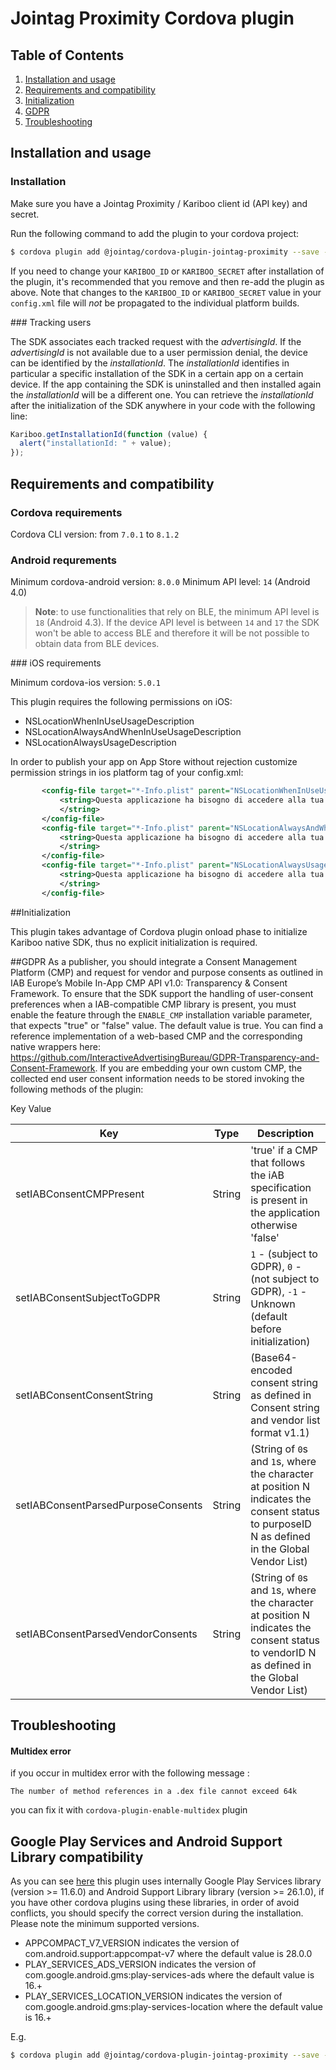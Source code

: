 # Jointag Proximity Cordova plugin

## Table of Contents

1. [Installation and usage](#installation-and-usage)
2. [Requirements and compatibility](#requirements-and-compatibility)
3. [Initialization](#initialization)
4. [GDPR](#gdpr)
5. [Troubleshooting](#troubleshooting)
## Installation and usage

### Installation

Make sure you have a Jointag Proximity / Kariboo client id (API key) and secret.

Run the following command to add the plugin to your cordova project:
```bash
$ cordova plugin add @jointag/cordova-plugin-jointag-proximity --save --variable KARIBOO_ID="YOUR_API_KEY" --variable KARIBOO_SECRET="YOUR_API_SECRET"
```

If you need to change your `KARIBOO_ID` or `KARIBOO_SECRET` after installation of the plugin, it's recommended that you remove and then re-add the plugin as above.
Note that changes to the `KARIBOO_ID` or `KARIBOO_SECRET` value in your `config.xml` file will *not* be propagated to the individual platform builds.

### Tracking users

The SDK associates each tracked request with the *advertisingId*. If the *advertisingId* is not available due to a user permission denial, the device can be identified by the *installationId*. The *installationId* identifies in particular a specific installation of the SDK in a certain app on a certain device. If the app containing the SDK is uninstalled and then installed again the *installationId* will be a different one. You can retrieve the *installationId* after the initialization of the SDK anywhere in your code with the following line:

```javascript
Kariboo.getInstallationId(function (value) {
  alert("installationId: " + value);
});
```

## Requirements and compatibility

### Cordova requirements

Cordova CLI version: from `7.0.1` to  `8.1.2`
### Android requrements

Minimum cordova-android version: `8.0.0`
Minimum API level: `14` (Android 4.0)
> **Note**: to use functionalities that rely on BLE, the minimum API level is `18` (Android 4.3). If the device API level is between `14` and `17` the SDK won't be able to access BLE and therefore it will be not possible to obtain data from BLE devices.

### iOS requirements

Minimum cordova-ios version: `5.0.1`

This plugin requires the following permissions on iOS: 
- NSLocationWhenInUseUsageDescription
- NSLocationAlwaysAndWhenInUseUsageDescription
- NSLocationAlwaysUsageDescription

In order to publish your app on App Store without rejection customize permission strings in ios platform tag of your config.xml:
 ```xml
        <config-file target="*-Info.plist" parent="NSLocationWhenInUseUsageDescription">
            <string>Questa applicazione ha bisogno di accedere alla tua posizione per fornirti un'esperienza ottimale.
            </string>
        </config-file>
        <config-file target="*-Info.plist" parent="NSLocationAlwaysAndWhenInUseUsageDescription">
            <string>Questa applicazione ha bisogno di accedere alla tua posizione per fornirti un'esperienza ottimale.
            </string>
        </config-file>
        <config-file target="*-Info.plist" parent="NSLocationAlwaysUsageDescription">
            <string>Questa applicazione ha bisogno di accedere alla tua posizione per fornirti un'esperienza ottimale.
            </string>
        </config-file>
  ```
##Initialization

This plugin takes advantage of Cordova plugin onload phase to initialize Kariboo native SDK, thus no explicit initialization is required.

##GDPR
As a publisher, you should integrate a Consent Management Platform (CMP) and request for vendor and purpose consents as outlined in IAB Europe’s Mobile In-App CMP API v1.0: Transparency & Consent Framework.
To ensure that the SDK support the handling of user-consent preferences when a IAB-compatible CMP library is present, you must enable the feature through the `ENABLE_CMP` installation variable parameter, 
that expects "true" or "false" value. The default value is true.
You can find a reference implementation of a web-based CMP and the corresponding native wrappers here: https://github.com/InteractiveAdvertisingBureau/GDPR-Transparency-and-Consent-Framework.
If you are embedding your own custom CMP, the collected end user consent information needs to be stored invoking the following methods of the plugin:


Key	Value

| Key                               | Type    | Description                     |
| --------------------------------- | ------- | ------------------------------- |
| setIABConsentCMPPresent           | String  | 'true' if a CMP that follows the iAB specification is present in the application otherwise 'false' |
| setIABConsentSubjectToGDPR        | String  | `1` - (subject to GDPR), `0` - (not subject to GDPR), `-1` - Unknown (default before initialization) |
| setIABConsentConsentString        | String  | (Base64-encoded consent string as defined in Consent string and vendor list format v1.1) |
| setIABConsentParsedPurposeConsents| String  | (String of `0`s and `1`s, where the character at position N indicates the consent status to purposeID N as defined in the Global Vendor List) |
| setIABConsentParsedVendorConsents | String  | (String of `0`s and `1`s, where the character at position N indicates the consent status to vendorID N as defined in the Global Vendor List) |


## Troubleshooting

#### Multidex error
if you occur in multidex error with the following message : 

```The number of method references in a .dex file cannot exceed 64k```

you can fix it with ```cordova-plugin-enable-multidex```  plugin 

## Google Play Services and Android Support Library compatibility

As you can see [here](https://github.com/jointag/JTProximitySDK-Android) this plugin uses internally Google Play 
Services library (version >= 11.6.0) and Android Support Library library (version >= 26.1.0), if you have other
 cordova plugins using these libraries, in order of avoid conflicts, you should specify the correct version during the installation. 
 Please note the minimum supported versions. 
- APPCOMPACT_V7_VERSION indicates the version of com.android.support:appcompat-v7 where the default value is 28.0.0
- PLAY_SERVICES_ADS_VERSION indicates the version of com.google.android.gms:play-services-ads where the default value is 16.+
- PLAY_SERVICES_LOCATION_VERSION indicates the version of com.google.android.gms:play-services-location where the default value is 16.+

E.g.

```bash
$ cordova plugin add @jointag/cordova-plugin-jointag-proximity --save --variable KARIBOO_ID="YOUR_API_KEY" --variable KARIBOO_SECRET="YOUR_API_SECRET --variable APPCOMPACT_V7_VERSION="28.0.0" --variable APPCOMPACT_V7_VERSION="16.+"
```

